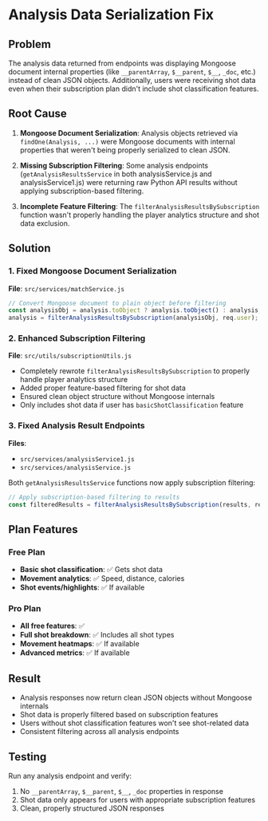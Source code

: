 # Analysis Data Serialization Fix

## Problem
The analysis data returned from endpoints was displaying Mongoose document internal properties (like `__parentArray`, `$__parent`, `$__`, `_doc`, etc.) instead of clean JSON objects. Additionally, users were receiving shot data even when their subscription plan didn't include shot classification features.

## Root Cause
1. **Mongoose Document Serialization**: Analysis objects retrieved via `findOne(Analysis, ...)` were Mongoose documents with internal properties that weren't being properly serialized to clean JSON.

2. **Missing Subscription Filtering**: Some analysis endpoints (`getAnalysisResultsService` in both analysisService.js and analysisService1.js) were returning raw Python API results without applying subscription-based filtering.

3. **Incomplete Feature Filtering**: The `filterAnalysisResultsBySubscription` function wasn't properly handling the player analytics structure and shot data exclusion.

## Solution

### 1. Fixed Mongoose Document Serialization
**File**: `src/services/matchService.js`

```javascript
// Convert Mongoose document to plain object before filtering
const analysisObj = analysis.toObject ? analysis.toObject() : analysis;
analysis = filterAnalysisResultsBySubscription(analysisObj, req.user);
```

### 2. Enhanced Subscription Filtering
**File**: `src/utils/subscriptionUtils.js`

- Completely rewrote `filterAnalysisResultsBySubscription` to properly handle player analytics structure
- Added proper feature-based filtering for shot data
- Ensured clean object structure without Mongoose internals
- Only includes shot data if user has `basicShotClassification` feature

### 3. Fixed Analysis Result Endpoints
**Files**: 
- `src/services/analysisService1.js`
- `src/services/analysisService.js`

Both `getAnalysisResultsService` functions now apply subscription filtering:

```javascript
// Apply subscription-based filtering to results
const filteredResults = filterAnalysisResultsBySubscription(results, req.user);
```

## Plan Features

### Free Plan
- **Basic shot classification**: ✅ Gets shot data
- **Movement analytics**: ✅ Speed, distance, calories
- **Shot events/highlights**: ✅ If available

### Pro Plan  
- **All free features**: ✅
- **Full shot breakdown**: ✅ Includes all shot types
- **Movement heatmaps**: ✅ If available
- **Advanced metrics**: ✅ If available

## Result
- Analysis responses now return clean JSON objects without Mongoose internals
- Shot data is properly filtered based on subscription features
- Users without shot classification features won't see shot-related data
- Consistent filtering across all analysis endpoints

## Testing
Run any analysis endpoint and verify:
1. No `__parentArray`, `$__parent`, `$__`, `_doc` properties in response
2. Shot data only appears for users with appropriate subscription features
3. Clean, properly structured JSON responses
